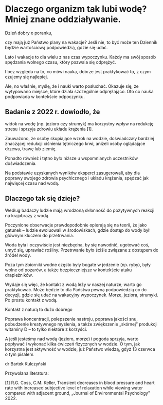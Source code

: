 # Dlaczego organizm tak lubi wodę? Mniej znane oddziaływanie.

Dzień dobry o poranku,

czy mają już Państwo plany na wakacje? Jeśli nie, to być może ten Dziennik będzie wartościową podpowiedzią, gdzie się udać.

Lato i wakacje to dla wielu z nas czas wypoczynku. Każdy ma swój sposób spędzania wolnego czasu, który pozwala się odprężyć.

I bez względu na to, co mówi nauka, dobrze jest praktykować to, z czym czujemy się najlepiej.

Ale, no właśnie, myślę, że i nauki warto posłuchać. Okazuje się, że wytypowano miejsce, które działa szczególnie odprężająco. Oto co nauka podpowiada w kontekście odpoczynku.

## Badanie z 2022 r. dowiodło, że

widok na wodę (np. jezioro czy strumyk) ma korzystny wpływ na redukcję stresu i sprzyja zdrowiu układu krążenia [1].

Zauważono, że osoby skupiające wzrok na wodzie, doświadczały bardziej znaczącej redukcji ciśnienia tętniczego krwi, aniżeli osoby oglądające drzewa, trawę lub ziemię.

Ponadto również i tętno było niższe u wspomnianych uczestników doświadczenia.

Na podstawie uzyskanych wyników eksperci zasugerowali, aby dla poprawy swojego zdrowia psychicznego i układu krążenia, spędzać jak najwięcej czasu nad wodą.

## Dlaczego tak się dzieje?

Według badaczy ludzie mają wrodzoną skłonność do pozytywnych reakcji na krajobrazy z wodą.

Poczynione obserwacje prawdopodobnie opierają się na teorii, że jako gatunek – ludzie ewoluowali w środowiskach, gdzie dostęp do wody był głównym kluczem do przetrwania.

Woda była i oczywiście jest niezbędna, by się nawodnić, ugotować coś, umyć się, uprawiać rośliny. Przetrwanie było ściśle związane z dostępem do źródeł wody.

Poza tym zbiorniki wodne często były bogate w jedzenie (np. ryby), były wolne od pożarów, a także bezpieczniejsze w kontekście ataku drapieżników.

Wydaje się więc, że kontakt z wodą leży w naszej naturze; warto go praktykować. Może będzie to dla Państwa pewną podpowiedzią co do decyzji, gdzie się udać na wakacyjny wypoczynek. Morze, jeziora, strumyki. Po prostu kontakt z wodą.

Kontakt z naturą to dużo dobrego

Poprawa koncentracji, polepszenie nastroju, poprawa jakości snu, pobudzenie kreatywnego myślenia, a także zwiększenie „skórnej” produkcji witaminy D – to tylko niektóre z korzyści.

A jeśli jesteśmy nad wodą (jezioro, morze) i pogoda sprzyja, warto popływać i wykonać kilka ćwiczeń fizycznych w wodzie. O tym, jak korzystna jest aktywność w wodzie, już Państwo wiedzą, gdyż 13 czerwca o tym pisałem.

dr Bartek Kulczyński

Przywołana literatura:

[1] R.G. Coss, C.M. Keller, Transient decreases in blood pressure and heart rate with increased subjective level of relaxation while viewing water compared with adjacent ground, „Journal of Environmental Psychology” 2022.

